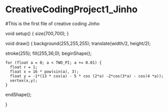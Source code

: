# CreativeCodingProject1_Jinho

#This is the first file of creative coding Jinho



void setup() {
  size(700,700);
}




void draw() {
  background(255,255,255);
  translate(width/2, height/2);
 
  stroke(255);
  fill(255,36,0);
  beginShape();


    for (float a = 0; a < TWO_PI; a += 0.01) {
      float r = 1;
      float x = 16 * pow(sin(a), 3);
      float y = -1*(13 * cos(a) - 5 * cos (2*a) -2*cos(3*a) - cos(4 *a));
      vertex(x,y);
    }
endShape(); 

}
